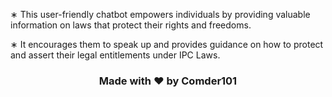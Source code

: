 
∗ This user-friendly chatbot empowers individuals by providing valuable information on laws that protect their rights and
freedoms.


∗ It encourages them to speak up and provides guidance on how to protect and assert their legal entitlements under IPC
Laws.

### <p align=center> Made with :heart: by Comder101 <p/>
